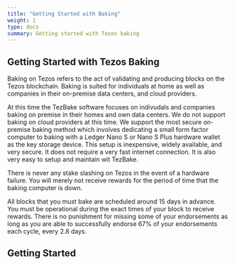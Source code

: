 ```yaml
---
title: "Getting Started with Baking"
weight: 1
type: docs
summary: Getting started with Tezos baking
---
```

**Getting Started with Tezos Baking**
---
Baking on Tezos refers to the act of validating and producing blocks on the Tezos blockchain. Baking is suited for individuals at home as well as companies in their on-premise data centers, and cloud providers.

At this time the TezBake software focuses on indivudals and companies baking on premise in their homes and own data centers. We do not support baking on cloud providers at this time. We support the most secure on-premise baking method which involves dedicating a small form factor computer to baking with a Ledger Nano S or Nano S Plus hardware wallet as the key storage device. This setup is inexpensive, widely available, and very secure. It does not require a very fast internet connection. It is also very easy to setup and maintain wit TezBake.

There is never any stake slashing on Tezos in the event of a hardware failure. You will merely not receive rewards for the period of time that the baking computer is down. 

All blocks that you must bake are scheduled around 15 days in advance. You must be operational during the exact times of your block to receive rewards. There is no punishment for missing some of your endorsements as long as you are able to successfully endorse 67% of your endorsements each cycle, every 2.8 days.

## Getting Started